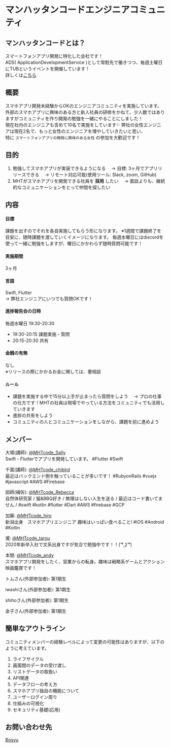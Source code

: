 # マンハッタンコードエンジニアコミュニティ
## マンハッタンコードとは？
スマートフォンアプリ開発に特化した会社です！  
ADS( ApplicationDevelopmentService )として常駐先で働きつつ、毎週土曜日にTUBというイベントを開催しています！  
詳しくは[こちら](https://www.mht-code.com/)

## 概要
スマホアプリ開発未経験からOKのエンジニアコミュニティを実施しています。  
外部のスマホアプリに興味のある方と新人社員の研修をかねて、少人数ではありますがコミュニティを作り開発の勉強を一緒にやることにしました！  
現在社内のエンジニアも含めて10名で実施をしています✨
弊社の女性エンジニアは現在2名で、もっと女性のエンジニアを増やしていきたいと思い、  
特に `スマートフォンアプリの開発に興味のある女性` の参加を大歓迎です！

## 目的
1. 勉強してスマホアプリが実装できるようになる
　→ 目標: 3ヶ月でアプリリリースできる
　→ リモート対応可能(使用ツール: Slack, zoom, GitHub)
2. MHTがスマホアプリを開発できる社員を **採用** したい
　→ 面談よりも、継続的なコミュニケーションをとって仲間を探したい
 
## 内容
#### 目標
課題を出すのでそれを各自実施してもらう形になります。
※1週間で課題終了を目安に、随時課題を渡していくイメージになります。
毎週水曜日にはdiscordを使って一緒に勉強をしますが、曜日にかかわらず随時質問可能です！

#### 実施期間
3ヶ月

#### 言語
Swift, Flutter  
→ 弊社エンジニアにいつでも質問OKです！ 

#### 進捗報告会の日時
 毎週水曜日 19:30-20:30
 - 19:30-20:15 課題実施・質問
 - 20:15-20:30 共有
 
#### 金銭の有無
なし  
※リリースの際にかかるお金に関しては、要相談 

#### ルール
 - 課題を実施する中で15分以上手が止まったら質問をしよう
　→ プロの仕事の仕方です！MHTの社員は現場でやっている方法をコミュニティでも活用していきます
 - 進捗の共有をしよう
 - コミュニティの人とコミュニケーションをしながら、課題を前に進めよう
 
## メンバー
大場(講師): [@MHTcode_Sally](https://twitter.com/MHTcode_Sally])  
Swift・Flutterでアプリを開発しています。 #Flutter #Swift  

千葉(講師): [@MHTcode_chibird](https://twitter.com/MHTcode_chibird)  
最近はバックエンド側を触っていることが多いです！ #RubyonRails #vuejs #javascript #AWS #Firebase  

図師(補佐): [@MHTcode_Rebecca](https://twitter.com/MHTcode_Rebecca)  
自然体研究家 / 猫&BBQ好き / 無理はしない人生を送る / 最近はコード書いてません / #swift #kotlin #flutter #Dart #AWS #firebase #GCP 

加藤: [@MHTcode_hiro](https://twitter.com/MHTcode_hiro)  
新潟出身　スマホアプリエンジニア 趣味はいっぱい食べること!  #iOS #Android #Kotlin   

瀧: [@MHTcode_tarou](https://twitter.com/MHTcode_tarou)  
2020年新卒入社で文系出身ですが気合で勉強中です！！( ͡° ͜ʖ ͡°)

本間: [@MHTcode_andy](https://twitter.com/MHTcode_andy)  
スマホアプリ開発をしたく、営業からの転身。趣味は戦略系ゲームとアクション映画鑑賞です！

トムさん(外部参加者): 第1期生

iwashiさん(外部参加者): 第1期生

shihoさん(外部参加者): 第1期生

金子さん(外部参加者): 第1期生  

## 簡単なアウトライン
コミュニティメンバーの経験レベルによって変更の可能性はありますが、以下のように考えています。
1. ライフサイクル
2. 画面間のデータの受け渡し
3. リストデータの取扱い
4. API関連
5. データフローの考え方
6. スマホアプリ独自の機能について
7. ユーザーログイン周り
8. 仕組みの可視化
9. セキュリティ基礎(応用)

## お問い合わせ先
[Bosyu](https://bosyu.me/b/4orsPT5xoNc)
